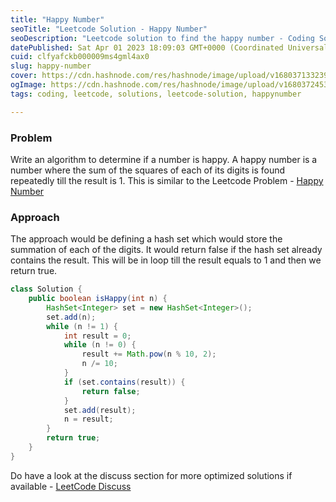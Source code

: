 ```yaml
---
title: "Happy Number"
seoTitle: "Leetcode Solution - Happy Number"
seoDescription: "Leetcode solution to find the happy number - Coding Solution"
datePublished: Sat Apr 01 2023 18:09:03 GMT+0000 (Coordinated Universal Time)
cuid: clfyafckb000009ms4gml4ax0
slug: happy-number
cover: https://cdn.hashnode.com/res/hashnode/image/upload/v1680371332392/774e6e0e-1eee-4395-9e7f-a48d05587743.jpeg
ogImage: https://cdn.hashnode.com/res/hashnode/image/upload/v1680372453926/314a2c05-3244-4868-b11f-439278a72493.jpeg
tags: coding, leetcode, solutions, leetcode-solution, happynumber

---
```


### Problem

Write an algorithm to determine if a number is happy. A happy number is a number where the sum of the squares of each of its digits is found repeatedly till the result is 1. This is similar to the Leetcode Problem - [Happy Number](https://leetcode.com/problems/happy-number/)

### Approach

The approach would be defining a hash set which would store the summation of each of the digits. It would return false if the hash set already contains the result. This will be in loop till the result equals to 1 and then we return true.

```java
class Solution {
    public boolean isHappy(int n) {
        HashSet<Integer> set = new HashSet<Integer>();
        set.add(n);
        while (n != 1) {
            int result = 0;
            while (n != 0) {
                result += Math.pow(n % 10, 2);
                n /= 10;
            }
            if (set.contains(result)) {
                return false;
            }
            set.add(result);
            n = result;
        }
        return true;
    }
}
```

Do have a look at the discuss section for more optimized solutions if available - [LeetCode Discuss](https://leetcode.com/problems/happy-number/solutions/)